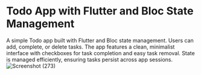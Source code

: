 # Todo App with Flutter and Bloc State Management
A simple Todo app built with Flutter and Bloc state management. Users can add, complete, or delete tasks. The app features a clean, minimalist interface with checkboxes for task completion and easy task removal. State is managed efficiently, ensuring tasks persist across app sessions.
![Screenshot (273)](https://github.com/user-attachments/assets/4ffc5f7d-6b52-4248-91f2-4a3096f6b8b6)
